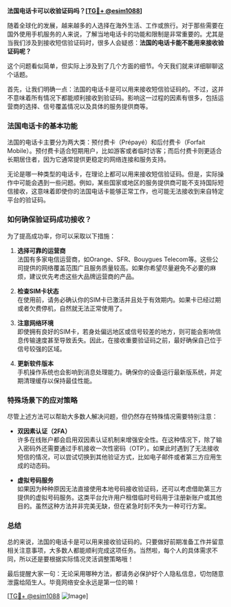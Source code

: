 **法国电话卡可以收验证码吗？[[TG💪+ @esim1088](https://t.me/s/esim1088)]**

随着全球化的发展，越来越多的人选择在海外生活、工作或旅行。对于那些需要在国外使用手机服务的人来说，了解当地电话卡的功能和限制是非常重要的。尤其是当我们涉及到接收短信验证码时，很多人会疑惑：**法国的电话卡能不能用来接收验证码呢？**

这个问题看似简单，但实际上涉及到了几个方面的细节。今天我们就来详细聊聊这个话题。

首先，让我们明确一点：法国的电话卡是可以用来接收短信验证码的。不过，这并不意味着所有情况下都能顺利接收到验证码。影响这一过程的因素有很多，包括运营商的选择、信号覆盖情况以及具体的服务提供商等。

### 法国电话卡的基本功能

法国的电话卡主要分为两大类：预付费卡（Prépayé）和后付费卡（Forfait Mobile）。预付费卡适合短期用户，比如游客或者临时访客；而后付费卡则更适合长期居住者，因为它通常提供更稳定的网络连接和服务支持。

无论是哪一种类型的电话卡，在理论上都可以用来接收短信验证码。但是，实际操作中可能会遇到一些问题。例如，某些国家或地区的服务提供商可能不支持国际短信接收，这意味着即使你的法国电话卡能够正常工作，也可能无法接收到来自特定平台的验证码。

### 如何确保验证码成功接收？

为了提高成功率，你可以采取以下措施：

1. **选择可靠的运营商**  
   法国有多家电信运营商，如Orange、SFR、Bouygues Telecom等。这些公司提供的网络覆盖范围广且服务质量较高。如果你希望尽量避免不必要的麻烦，建议优先考虑这些大品牌运营商的产品。

2. **检查SIM卡状态**  
   在使用前，请务必确认你的SIM卡已激活并且处于有效期内。如果卡已经过期或者欠费停机，自然就无法正常使用了。

3. **注意网络环境**  
   即使拥有良好的SIM卡，若身处偏远地区或信号较差的地方，则可能会影响信息传输速度甚至导致丢失。因此，在接收重要验证码之前，最好确保自己位于信号较强的区域。

4. **更新软件版本**  
   手机操作系统也会影响到消息处理能力。确保你的设备运行最新版系统，并定期清理缓存以保持最佳性能。

### 特殊场景下的应对策略

尽管上述方法可以帮助大多数人解决问题，但仍然存在特殊情况需要特别注意：

- **双因素认证（2FA）**  
  许多在线账户都会启用双因素认证机制来增强安全性。在这种情况下，除了输入密码外还需要通过手机接收一次性密码（OTP）。如果此时遇到了无法接收短信的情况，可以尝试切换到其他验证方式，比如电子邮件或者第三方应用生成的动态码。

- **虚拟号码服务**  
  如果因为种种原因无法直接使用本地号码接收验证码，还可以考虑借助第三方提供的虚拟号码服务。这类平台允许用户租借临时号码用于注册新账户或其他目的。虽然这种方法并非完美无缺，但在紧急时刻不失为一种可行方案。

### 总结

总的来说，法国的电话卡是可以用来接收验证码的。只要做好前期准备工作并留意相关注意事项，大多数人都能顺利完成这项任务。当然啦，每个人的具体需求不同，所以还是要根据实际情况灵活调整策略哦！

最后提醒大家一句：无论采用哪种方法，都请务必保护好个人隐私信息，切勿随意泄露给陌生人。毕竟网络安全永远是第一位的嘛！

[[TG💪+ @esim1088](https://t.me/s/esim1088) ![Image](https://i.postimg.cc/4NQfJmqS/Snipaste-2025-05-13-00-14-12.png)]